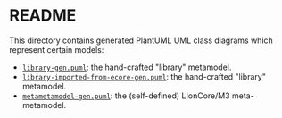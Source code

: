 # README

This directory contains generated PlantUML UML class diagrams which represent certain models:

* [`library-gen.puml`](./library-gen.puml): the hand-crafted "library" metamodel.
* [`library-imported-from-ecore-gen.puml`](./library-imported-from-ecore-gen.puml): the hand-crafted "library" metamodel.
* [`metametamodel-gen.puml`](./metametamodel-gen.puml): the (self-defined) LIonCore/M3 meta-metamodel.

